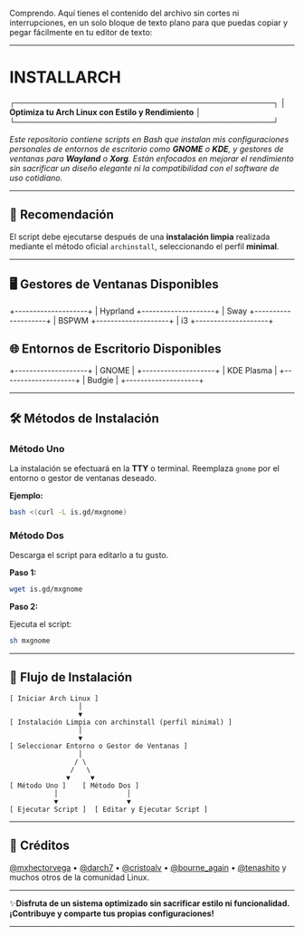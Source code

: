 Comprendo. Aquí tienes el contenido del archivo sin cortes ni interrupciones, en un solo bloque de texto plano para que puedas copiar y pegar fácilmente en tu editor de texto:

---

# INSTALLARCH

┌──────────────────────────────────────────────┐
│  **Optimiza tu Arch Linux con Estilo y Rendimiento**  │
└──────────────────────────────────────────────┘

*Este repositorio contiene scripts en Bash que instalan mis configuraciones personales de entornos de escritorio como **GNOME** o **KDE**, y gestores de ventanas para **Wayland** o **Xorg**. Están enfocados en mejorar el rendimiento sin sacrificar un diseño elegante ni la compatibilidad con el software de uso cotidiano.*

---

## 🚀 Recomendación

El script debe ejecutarse después de una **instalación limpia** realizada mediante el método oficial `archinstall`, seleccionando el perfil **minimal**.

---

## 🖥️ Gestores de Ventanas Disponibles

+--------------------+
|       Hyprland
+--------------------+
|       Sway
+--------------------+
|       BSPWM
+--------------------+
|         i3
+--------------------+

## 🌐 Entornos de Escritorio Disponibles

+--------------------+
|       GNOME        |
+--------------------+
|    KDE Plasma      |
+--------------------+
|       Budgie       |
+--------------------+

---

## 🛠️ Métodos de Instalación

### Método Uno

La instalación se efectuará en la **TTY** o terminal. Reemplaza `gnome` por el entorno o gestor de ventanas deseado.

**Ejemplo:**

```bash
bash <(curl -L is.gd/mxgnome)
```

### Método Dos

Descarga el script para editarlo a tu gusto.

**Paso 1:**

```bash
wget is.gd/mxgnome
```

**Paso 2:**

Ejecuta el script:

```bash
sh mxgnome
```

---

## 📝 Flujo de Instalación

```
[ Iniciar Arch Linux ]
                 │
                 ▼
[ Instalación Limpia con archinstall (perfil minimal) ]
                 │
                 ▼
[ Seleccionar Entorno o Gestor de Ventanas ]
                 │
                / \
               /   \
              ▼     ▼
[ Método Uno ]    [ Método Dos ]
           │                 │
           ▼                 ▼
[ Ejecutar Script ]  [ Editar y Ejecutar Script ]
```

---

## 🙌 Créditos

[@mxhectorvega](#) • [@darch7](#) • [@cristoalv](#) • [@bourne_again](#) • [@tenashito](#) y muchos otros de la comunidad Linux.

---

✨**Disfruta de un sistema optimizado sin sacrificar estilo ni funcionalidad. ¡Contribuye y comparte tus propias configuraciones!**

---
